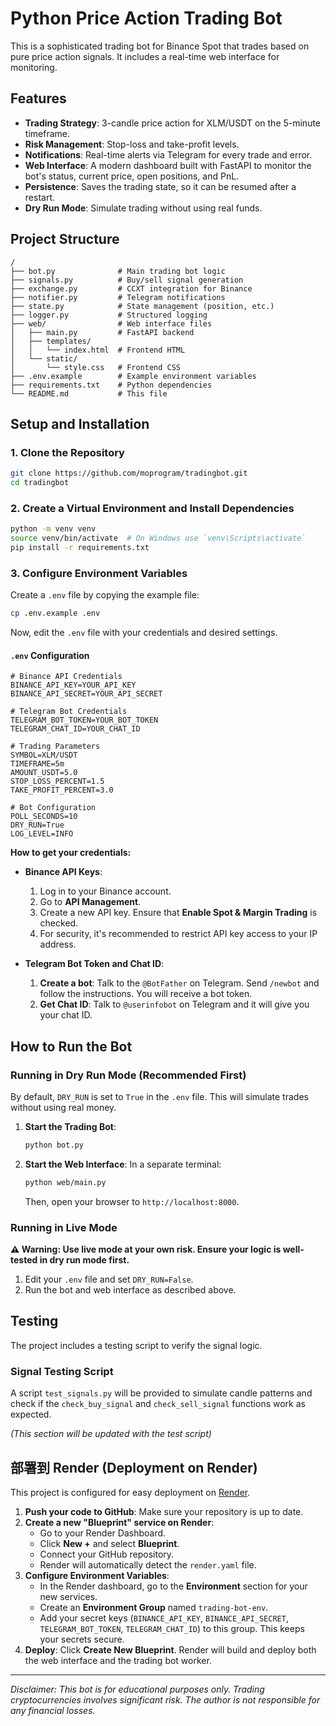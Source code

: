 # Python Price Action Trading Bot

This is a sophisticated trading bot for Binance Spot that trades based on pure price action signals. It includes a real-time web interface for monitoring.

## Features

- **Trading Strategy**: 3-candle price action for XLM/USDT on the 5-minute timeframe.
- **Risk Management**: Stop-loss and take-profit levels.
- **Notifications**: Real-time alerts via Telegram for every trade and error.
- **Web Interface**: A modern dashboard built with FastAPI to monitor the bot's status, current price, open positions, and PnL.
- **Persistence**: Saves the trading state, so it can be resumed after a restart.
- **Dry Run Mode**: Simulate trading without using real funds.

## Project Structure

```
/
├── bot.py              # Main trading bot logic
├── signals.py          # Buy/sell signal generation
├── exchange.py         # CCXT integration for Binance
├── notifier.py         # Telegram notifications
├── state.py            # State management (position, etc.)
├── logger.py           # Structured logging
├── web/                # Web interface files
│   ├── main.py         # FastAPI backend
│   ├── templates/
│   │   └── index.html  # Frontend HTML
│   └── static/
│       └── style.css   # Frontend CSS
├── .env.example        # Example environment variables
├── requirements.txt    # Python dependencies
└── README.md           # This file
```

## Setup and Installation

### 1. Clone the Repository

```bash
git clone https://github.com/moprogram/tradingbot.git
cd tradingbot
```

### 2. Create a Virtual Environment and Install Dependencies

```bash
python -m venv venv
source venv/bin/activate  # On Windows use `venv\Scripts\activate`
pip install -r requirements.txt
```

### 3. Configure Environment Variables

Create a `.env` file by copying the example file:

```bash
cp .env.example .env
```

Now, edit the `.env` file with your credentials and desired settings.

#### `.env` Configuration

```
# Binance API Credentials
BINANCE_API_KEY=YOUR_API_KEY
BINANCE_API_SECRET=YOUR_API_SECRET

# Telegram Bot Credentials
TELEGRAM_BOT_TOKEN=YOUR_BOT_TOKEN
TELEGRAM_CHAT_ID=YOUR_CHAT_ID

# Trading Parameters
SYMBOL=XLM/USDT
TIMEFRAME=5m
AMOUNT_USDT=5.0
STOP_LOSS_PERCENT=1.5
TAKE_PROFIT_PERCENT=3.0

# Bot Configuration
POLL_SECONDS=10
DRY_RUN=True
LOG_LEVEL=INFO
```

**How to get your credentials:**

- **Binance API Keys**:
  1. Log in to your Binance account.
  2. Go to **API Management**.
  3. Create a new API key. Ensure that **Enable Spot & Margin Trading** is checked.
  4. For security, it's recommended to restrict API key access to your IP address.

- **Telegram Bot Token and Chat ID**:
  1. **Create a bot**: Talk to the `@BotFather` on Telegram. Send `/newbot` and follow the instructions. You will receive a bot token.
  2. **Get Chat ID**: Talk to `@userinfobot` on Telegram and it will give you your chat ID.

## How to Run the Bot

### Running in Dry Run Mode (Recommended First)

By default, `DRY_RUN` is set to `True` in the `.env` file. This will simulate trades without using real money.

1.  **Start the Trading Bot**:
    ```bash
    python bot.py
    ```

2.  **Start the Web Interface**:
    In a separate terminal:
    ```bash
    python web/main.py
    ```
    Then, open your browser to `http://localhost:8000`.

### Running in Live Mode

**⚠️ Warning: Use live mode at your own risk. Ensure your logic is well-tested in dry run mode first.**

1.  Edit your `.env` file and set `DRY_RUN=False`.
2.  Run the bot and web interface as described above.

## Testing

The project includes a testing script to verify the signal logic.

### Signal Testing Script

A script `test_signals.py` will be provided to simulate candle patterns and check if the `check_buy_signal` and `check_sell_signal` functions work as expected.

*(This section will be updated with the test script)*

## 部署到 Render (Deployment on Render)

This project is configured for easy deployment on [Render](https://render.com/).

1.  **Push your code to GitHub**: Make sure your repository is up to date.
2.  **Create a new "Blueprint" service on Render**:
    *   Go to your Render Dashboard.
    *   Click **New +** and select **Blueprint**.
    *   Connect your GitHub repository.
    *   Render will automatically detect the `render.yaml` file.
3.  **Configure Environment Variables**:
    *   In the Render dashboard, go to the **Environment** section for your new services.
    *   Create an **Environment Group** named `trading-bot-env`.
    *   Add your secret keys (`BINANCE_API_KEY`, `BINANCE_API_SECRET`, `TELEGRAM_BOT_TOKEN`, `TELEGRAM_CHAT_ID`) to this group. This keeps your secrets secure.
4.  **Deploy**: Click **Create New Blueprint**. Render will build and deploy both the web interface and the trading bot worker.

---

*Disclaimer: This bot is for educational purposes only. Trading cryptocurrencies involves significant risk. The author is not responsible for any financial losses.*
